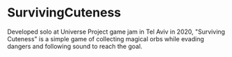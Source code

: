 # SurvivingCuteness
Developed solo at Universe Project game jam in Tel Aviv in 2020, "Surviving Cuteness" is a simple game of collecting magical orbs while evading dangers and following sound to reach the goal.



